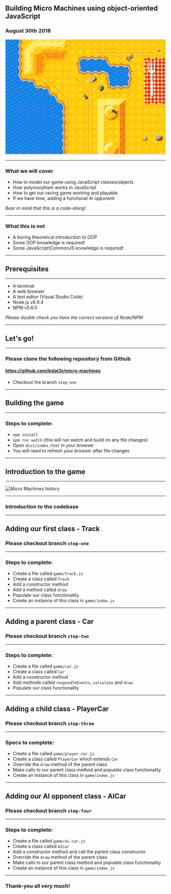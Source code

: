 ## Building Micro Machines using object-oriented JavaScript

### August 30th 2018

![Demo](assets/image/screenshot.png)

---

### What we will cover

* How to model our game using JavaScript classes/objects
* How polymorphism works in JavaScript
* How to get our racing game working and playable
* If we have time, adding a functional AI opponent

*Bear in mind that this is a code-along!*

---

### What this is not

* A boring theoretical introduction to OOP
* Some OOP knowledge is required!
* Some JavaScript\CommonJS knowledge is required!

---

## Prerequisites

---

* A terminal
* A web browser
* A text editor (Visual Studio Code)
* Node.js v8.9.4
* NPM v5.6.0

*Please double check you have the correct versions of Node/NPM*

---

## Let's go!

---

### Please clone the following repository from Github

#### https://github.com/kslat3r/micro-machines

* Checkout the branch `step-one`

---

## Building the game

---

### Steps to complete:

* `npm install`
* `npm run watch` (this will run watch and build on any file changes)
* Open `dist/index.html` in your browser
* You will need to refresh your browser after file changes

---

## Introduction to the game

---

![Micro Machines history](https://www.youtube.com/embed/XDc0OjQZVNc?t=36)

---

### Introduction to the codebase

---

## Adding our first class - Track

### Please checkout branch `step-one`

---

### Steps to complete:

* Create a file called `game/track.js`
* Create a class called `Track`
* Add a constructor method
* Add a method called `draw`
* Populate our class functionality
* Create an instance of this class in `game/index.js`

---

## Adding a parent class - Car

### Please checkout branch `step-two`

---

### Steps to complete:

* Create a file called `game/car.js`
* Create a class called `Car`
* Add a constructor method
* Add methods called `respondToEvents`, `calculate` and `draw`
* Populate our class functionality

---

## Adding a child class - PlayerCar

### Please checkout branch `step-three`

---

### Specs to complete:

* Create a file called `game/player-car.js`
* Create a class called `PlayerCar` which extends `Car`
* Override the `draw` method of the parent class
* Make calls to our parent class method and populate class functionality
* Create an instance of this class in `game/index.js`

---

## Adding our AI opponent class - AICar

### Please checkout branch `step-four`

---

### Steps to complete:

* Create a file called `game/ai-car.js`
* Create a class called `AICar`
* Add a constructor method and call the parent class constructor
* Override the `draw` method of the parent class
* Make calls to our parent class method and populate class functionality
* Create an instance of this class in `game/index.js`

---

### Thank-you all very much!